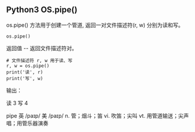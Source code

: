 ## Python3 OS.pipe()

os.pipe() 方法用于创建一个管道, 返回一对文件描述符(r, w) 分别为读和写。

```
os.pipe()
```
返回值 -- 返回文件描述符对。

```
# 文件描述符 r, w 用于读、写
r, w = os.pipe()
print('读', r)
print('写', w)
```
输出：
> 
读 3
写 4

pipe 英 /paɪp/  美 /paɪp/  n. 管；烟斗；笛 vi. 吹笛；尖叫 vt. 用管道输送；尖声唱；用管乐器演奏